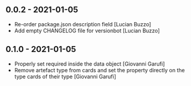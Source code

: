 ## 0.0.2 - 2021-01-05

* Re-order package.json description field [Lucian Buzzo]
* Add empty CHANGELOG file for versionbot [Lucian Buzzo]

## 0.1.0 - 2021-01-05

* Properly set required inside the data object [Giovanni Garufi]
* Remove artefact type from cards and set the property directly on the type cards of their type [Giovanni Garufi]
